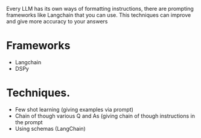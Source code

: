 Every LLM has its own ways of formatting instructions, there are prompting frameworks like Langchain that 
you can use. This techniques can improve and give more accuracy to your answers 
# Frameworks
* Langchain
* DSPy

# Techniques.
* Few shot learning (giving examples via prompt)
* Chain of though various Q and As (giving chain of though instructions in the prompt
* Using schemas (LangChain)


  
